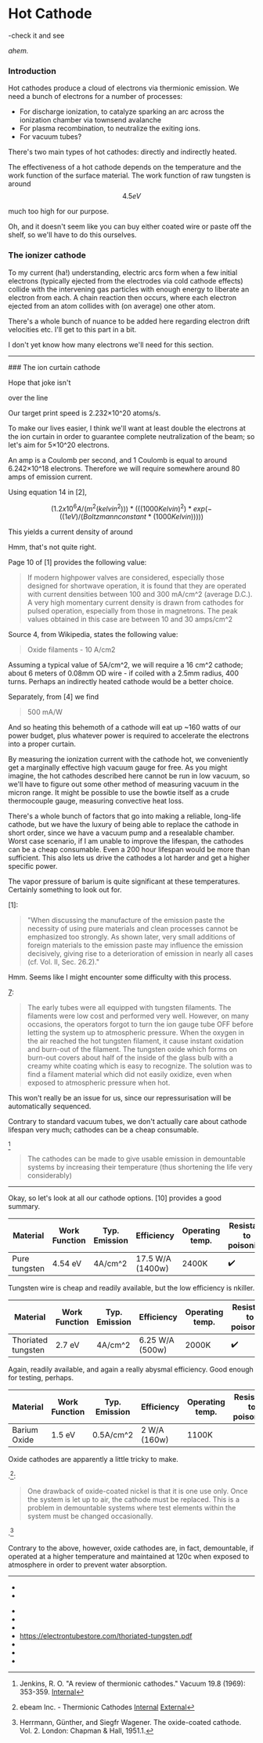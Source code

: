 # Hot Cathode

-check it and see

*ahem.*

### Introduction

Hot cathodes produce a cloud of electrons via thermionic emission. We need a bunch of electrons for a number of processes: 

* For discharge ionization, to catalyze sparking an arc across the ionization chamber via townsend avalanche
* For plasma recombination, to neutralize the exiting ions.
* For vacuum tubes?

There's two main types of hot cathodes: directly and indirectly heated.

The effectiveness of a hot cathode depends on the temperature and the work function of the surface material. The work function of raw tungsten is around 
$$
4.5eV
$$

 much too high for our purpose. 

Oh, and it doesn't seem like you can buy either coated wire or paste off the shelf, so we'll have to do this ourselves.

### The ionizer cathode

To my current (ha!) understanding, electric arcs form when a few initial electrons (typically ejected from the electrodes via cold cathode effects) collide with the intervening gas particles with enough energy to liberate an electron from each. A chain reaction then occurs, where each electron ejected from an atom collides with (on average) one other atom. 

There's a whole bunch of nuance to be added here regarding electron drift velocities etc. I'll get to this part in a bit.

I don't yet know how many electrons we'll need for this section.

<hr>
### The ion curtain cathode

Hope that joke isn't

over the line

Our target print speed is 2.232×10^20 atoms/s.

To make our lives easier, I think we'll want at least double the electrons at the ion curtain in order to guarantee complete neutralization of the beam; so let's aim for 5×10^20 electrons.

An amp is a Coulomb per second, and 1 Coulomb is equal to around 6.242×10^18 electrons. Therefore we will require somewhere around 80 amps of emission current.

Using equation 14 in [2],

$$(1.2x10^6 A/(m^2 (kelvin^2))) * (((1000 Kelvin)^2)*exp(-((1eV)/(Boltzmann constant * (1000 Kelvin)))))$$



This yields a current density of around 

Hmm, that's not quite right.

Page 10 of [1] provides the following value:

> If modern highpower
> valves are considered, especially those designed for shortwave
> operation, it is found that they are operated with current
> densities between 100 and 300 mA/cm^2 (average D.C.). A very
> high momentary current density is drawn from cathodes for pulsed
> operation, especially from those in magnetrons. The peak values
> obtained in this case are between 10 and 30 amps/cm^2

Source 4, from Wikipedia, states the following value:

> Oxide filaments - 10 A/cm2

Assuming a typical value of 5A/cm^2, we will require a 16 cm^2 cathode; about 6 meters of 0.08mm OD wire - if coiled with a 2.5mm radius, 400 turns. Perhaps an indirectly heated cathode would be a better choice.

Separately, from [4] we find

> 500 mA/W

And so heating this behemoth of a cathode will eat up ~160 watts of our power budget, plus whatever power is required to accelerate the electrons into a proper curtain.

By measuring the ionization current with the cathode hot, we conveniently get a marginally effective high vacuum gauge for free. As you might imagine, the hot cathodes described here cannot be run in low vacuum, so we'll have to figure out some other method of measuring vacuum in the micron range. It might be possible to use the bowtie itself as a crude thermocouple gauge, measuring convective heat loss.

There's a whole bunch of factors that go into making a reliable, long-life cathode, but we have the luxury of being able to replace the cathode in short order, since we have a vacuum pump and a resealable chamber. Worst case scenario, if I am unable to improve the lifespan, the cathodes can be a cheap consumable. Even a 200 hour lifespan would be more than sufficient. This also lets us drive the cathodes a lot harder and get a higher specific power.

The vapor pressure of barium is quite significant at these temperatures. Certainly something to look out for.

[1]:

> "When discussing the manufacture of the emission paste the
> necessity of using pure materials and clean processes cannot be
> emphasized too strongly. As shown later, very small additions of
> foreign materials to the emission paste may influence the emission
> decisively, giving rise to a deterioration of emission in nearly all
> cases (cf. Vol. II, Sec. 26.2)."

Hmm. Seems like I might encounter some difficulty with this process.

[7]:

> The early tubes were all equipped with tungsten filaments. The filaments were low cost
> and performed very well. However, on many occasions, the operators forgot to turn the ion
> gauge tube OFF before letting the system up to atmospheric pressure. When the oxygen in the
> air reached the hot tungsten filament, it cause instant oxidation and burn-out of the filament. The
> tungsten oxide which forms on burn-out covers about half of the inside of the glass bulb with a
> creamy white coating which is easy to recognize. The solution was to find a filament material
> which did not easily oxidize, even when exposed to atmospheric pressure when hot.

This won't really be an issue for us, since our repressurisation will be automatically sequenced.

Contrary to standard vacuum tubes, we don't actually care about cathode lifespan very much; cathodes can be a cheap consumable.

[^10]

> The cathodes can be made to give usable
> emission in demountable systems by increasing their temperature (thus shortening the life very considerably)

***


Okay, so let's look at all our cathode options. [10] provides a good summary.


| Material      | Work Function | Typ. Emission | Efficiency       | Operating temp. | Resistant to poisoning | Vacuum level required |
| ------------- | ------------- | ------------- | ---------------- | --------------- | ---------------------- | --------------------- |
| Pure tungsten | 4.54 eV       | 4A/cm^2       | 17.5 W/A (1400w) | 2400K           | :heavy_check_mark:     |                       |

Tungsten wire is cheap and readily available, but the low efficiency is nkiller.

| Material           | Work Function | Typ. Emission | Efficiency      | Operating temp. | Resistant to poisoning |
| ------------------ | ------------- | ------------- | --------------- | --------------- | ---------------------- |
| Thoriated tungsten | 2.7 eV        | 4A/cm^2       | 6.25 W/A (500w) | 2000K           | :heavy_check_mark:     |

Again, readily available, and again a really abysmal efficiency. Good enough for testing, perhaps.

| Material     | Work Function | Typ. Emission | Efficiency   | Operating temp. | Resistant to poisoning |
| ------------ | ------------- | ------------- | ------------ | --------------- | ---------------------- |
| Barium Oxide | 1.5 eV        | 0.5A/cm^2     | 2 W/A (160w) | 1100K           |                        |

Oxide cathodes are apparently a little tricky to make.

.[^5]: 

> One drawback of oxide-coated nickel is that it is one use only. Once the system is let up to air, the cathode must be replaced. This is a problem in demountable systems where test elements within the system must be changed occasionally.

.[^1]

Contrary to the above, however, oxide cathodes are, in fact, demountable, if operated at a higher temperature and maintained at 120c when exposed to atmosphere in order to prevent water absorption.

***


 * [^1]: Herrmann, Günther, and Siegfr Wagener. The oxide-coated cathode. Vol. 2. London: Chapman & Hall, 1951.1.
 * [^2]: Grilj, Marjan. "Thermionic emission."

[^3]: [internal](../references/filament_coatings.pdf)
 * [^4]: L.W. Turner,(ed), Electronics Engineer's Reference Book, 4th ed. Newnes-Butterworth, London 1976 ISBN 0408001682 pg. 7-36
 * [5]: http://ebeaminc.com/thermionic-cathodes.htm
 * [6]: https://ntrs.nasa.gov/archive/nasa/casi.ntrs.nasa.gov/19760024327.pdf
 * [7]: https://www.duniway.com/images/_pg/hot-filament-ion-gauge-tube.pdf
    https://electrontubestore.com/thoriated-tungsten.pdf
 * [^8]: Criado, E., et al. "Ion beam neutralization and properties of plasmas from low power ring cusp ion thrusters." Physics of Plasmas 19.2 (2012): 023505.
 * [9]: http://www.imajeenyus.com/vacuum/20060813_thermionic_emission/index.shtml
 * [^10]: Jenkins, R. O. "A review of thermionic cathodes." Vacuum 19.8 (1969): 353-359. [Internal](../../references/jenkins1969.pdf)

[^5]: ebeam Inc. - Thermionic Cathodes [Internal]() [External](http://ebeaminc.com/thermionic-cathodes.htm)




